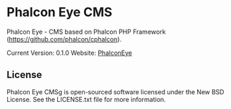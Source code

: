 Phalcon Eye CMS
=====================

Phalcon Eye - CMS based on Phalcon PHP Framework (https://github.com/phalcon/cphalcon).

Current Version: 0.1.0
Website: [PhalconEye](http://phalconeye.dynns.com/)

License
-------
Phalcon Eye CMSg is open-sourced software licensed under the New BSD License. See the LICENSE.txt file for more information.
